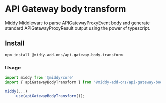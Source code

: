 # API Gateway body transform

Middy Middleware to parse APIGatewayProxyEvent body and generate standard APIGatewayProxyResult output using the power of typescript.

## Install

```sh
npm install @middy-add-ons/api-gateway-body-transform
```

### Usage

```js
import middy from '@middy/core'
import { apiGatewayBodyTransform } from '@middy-add-ons/api-gateway-body-transformer'

middy(...)
    .use(apiGatewayBodyTransform());